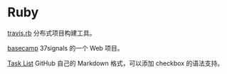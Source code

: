 Ruby
====

[travis.rb](https://github.com/Ju2ender/travis.rb)
分布式项目构建工具。

[basecamp](https://github.com/Ju2ender/basecamp)
37signals 的一个 Web 项目。

[Task List](https://github.com/Ju2ender/task_list)
GitHub 自己的 Markdown 格式，可以添加 checkbox 的语法支持。
